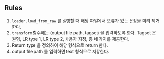 ## Rules

1. `loader.load_from_raw` 를 실행할 때 해당 파일에서 오류가 있는 문장을 미리 제거한다.
1. `transform` 함수에는 (output file path, tagset) 을 입력하도록 한다. Tagset 은 원형, LR type 1, LR type 2, 사용자 지정, 총 네 가지를 제공한다.
1. Return type 을 정의하여 해당 형식으로 return 한다.
1. output file path 를 입력하면 text 형식으로 저장한다.